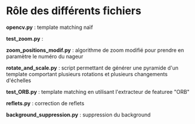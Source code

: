 # Rôle des différents fichiers

__opencv.py__ : template matching naïf

__test_zoom.py__ : 

__zoom_positions_modif.py__ : algorithme de zoom modifié pour prendre en paramètre le numéro du nageur

__rotate_and_scale.py__ : script permettant de générer une pyramide d'un template comportant plusieurs rotations et plusieurs changements d'échelles

__test_ORB.py__ : template matching en utilisant l'extracteur de featuree "ORB" 

__reflets.py__ : correction de reflets 

__background_suppression.py__ : suppression du background
